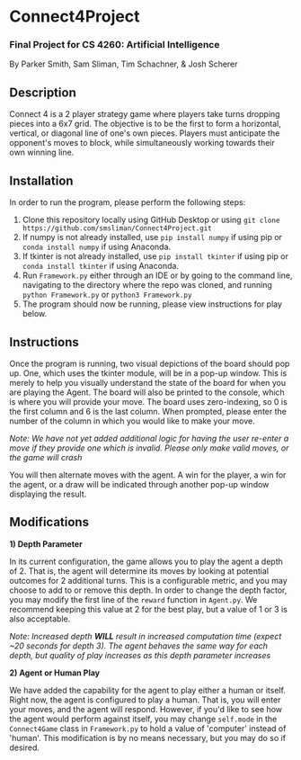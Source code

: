 # Connect4Project

### Final Project for CS 4260: Artificial Intelligence

By Parker Smith, Sam Sliman, Tim Schachner, & Josh Scherer

## Description
Connect 4 is a 2 player strategy game where players take turns dropping 
pieces into a 6x7 grid. The objective is to be the first to form a horizontal, 
vertical, or diagonal line of one's own pieces. Players must 
anticipate the opponent's moves to block, while simultaneously 
working towards their own winning line.

## Installation

In order to run the program, please perform the following steps:

1. Clone this repository locally using GitHub Desktop or using `git clone https://github.com/smsliman/Connect4Project.git`
2. If numpy is not already installed, use `pip install numpy` if using pip or `conda install numpy` if using Anaconda.
3. If tkinter is not already installed, use `pip install tkinter` if using pip or `conda install tkinter` if using Anaconda.
4. Run `Framework.py` either through an IDE or by going to the command line, navigating to the directory where the repo was cloned, and running `python Framework.py` or `python3 Framework.py`
5. The program should now be running, please view instructions for play below.

## Instructions

Once the program is running, two visual depictions of the board should pop up. One, which uses the tkinter module, will be 
in a pop-up window. This is merely to help you visually understand the state of the board for when you are playing the Agent. 
The board will also be printed to the console, which is where you will provide your move. The board uses zero-indexing, so 
0 is the first column and 6 is the last column. When prompted, please enter the number of the column in which you would like to 
make your move. 

*Note: We have not yet added additional logic for having the user re-enter a move if they provide one which is invalid. Please only 
make valid moves, or the game will crash*

You will then alternate moves with the agent. A win for the player, a win for the agent, or a draw will be indicated through 
another pop-up window displaying the result.

## Modifications

**1) Depth Parameter**

In its current configuration, the game allows you to play the agent a depth of 2. That is, the agent will determine its moves by 
looking at potential outcomes for 2 additional turns. This is a configurable metric, and you may choose to add to or remove this depth. 
In order to change the depth factor, you may modify the first line of the `reward` function in `Agent.py`. We recommend keeping this value 
at 2 for the best play, but a value of 1 or 3 is also acceptable. 

*Note: Increased depth **WILL** result in increased computation time (expect ~20 seconds for depth 3). The agent behaves the same way 
for each depth, but quality of play increases as this depth parameter increases*

**2) Agent or Human Play**

We have added the capability for the agent to play either a human or itself. Right now, the agent is configured to play a human. That is, 
you will enter your moves, and the agent will respond. However, if you'd like to see how the agent would perform against itself, you may 
change `self.mode` in the `Connect4Game` class in `Framework.py` to hold a value of 'computer' instead of 'human'. This modification is 
by no means necessary, but you may do so if desired.

